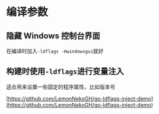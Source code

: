 # 编译参数
<p id="eAJ6XXuTGAy9GzAcr4mJP7">

## 隐藏 Windows 控制台界面

</p>

<p id="4UDE5isJ7uQsd133AizJyp">

在编译时加入`-ldflags -Hwindowsgui`就好

</p>

<p id="hhQA1ukLQWfi5ssXomwwfH">

## 构建时使用`-ldflags`进行变量注入

</p>

<p id="aQG7m89Gijo1hnqXWi3pTR">

适合用来设置一些固定的程序属性，比如版本号

</p>

<p id="ohB7B67tW3hxEALWAopPdu">

[https://github.com/LemonNekoGH/go-ldflags-inject-demo](<https://github.com/LemonNekoGH/go-ldflags-inject-demo>)

</p>
